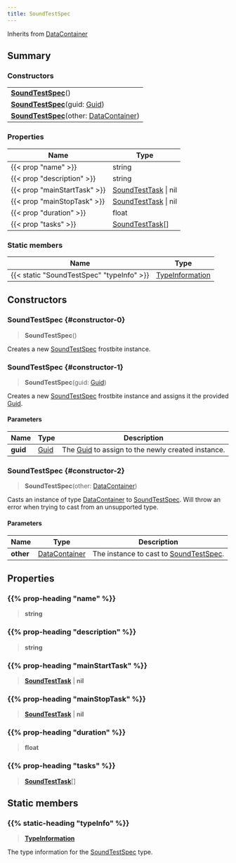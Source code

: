 ```yaml
---
title: SoundTestSpec
---
```


Inherits from [DataContainer](/vext/ref/shared/type/datacontainer)

## Summary

### Constructors

|  |
| --- |
| **[SoundTestSpec](#constructor-0)**() |
| **[SoundTestSpec](#constructor-1)**(guid: [Guid](/vext/ref/shared/type/guid)) |
| **[SoundTestSpec](#constructor-2)**(other: [DataContainer](/vext/ref/shared/type/datacontainer)) |

### Properties

| Name | Type |
| ---- | ---- |
| {{< prop "name" >}} | string |
| {{< prop "description" >}} | string |
| {{< prop "mainStartTask" >}} | [SoundTestTask](/vext/ref/fb/soundtesttask) \| nil |
| {{< prop "mainStopTask" >}} | [SoundTestTask](/vext/ref/fb/soundtesttask) \| nil |
| {{< prop "duration" >}} | float |
| {{< prop "tasks" >}} | [SoundTestTask](/vext/ref/fb/soundtesttask)[] |

### Static members

| Name | Type |
| ---- | ---- |
| {{< static "SoundTestSpec" "typeInfo" >}} | [TypeInformation](/vext/ref/shared/type/typeinformation) |

## Constructors

### SoundTestSpec {#constructor-0}

> **SoundTestSpec**()

Creates a new [SoundTestSpec](/vext/ref/fb/soundtestspec) frostbite instance.

### SoundTestSpec {#constructor-1}

> **SoundTestSpec**(guid: [Guid](/vext/ref/shared/type/guid))

Creates a new [SoundTestSpec](/vext/ref/fb/soundtestspec) frostbite instance and assigns it the provided [Guid](/vext/ref/shared/type/guid).

#### Parameters

| Name | Type | Description |
| ---- | ---- | ----------- |
| **guid** | [Guid](/vext/ref/shared/type/guid) | The [Guid](/vext/ref/shared/type/guid) to assign to the newly created instance. |

### SoundTestSpec {#constructor-2}

> **SoundTestSpec**(other: [DataContainer](/vext/ref/shared/type/datacontainer))

Casts an instance of type [DataContainer](/vext/ref/shared/type/datacontainer) to [SoundTestSpec](/vext/ref/fb/soundtestspec). Will throw an error when trying to cast from an unsupported type.

#### Parameters

| Name | Type | Description |
| ---- | ---- | ----------- |
| **other** | [DataContainer](/vext/ref/shared/type/datacontainer) | The instance to cast to [SoundTestSpec](/vext/ref/fb/soundtestspec). |

## Properties

### {{% prop-heading "name" %}}

> **string**

### {{% prop-heading "description" %}}

> **string**

### {{% prop-heading "mainStartTask" %}}

> **[SoundTestTask](/vext/ref/fb/soundtesttask)** \| **nil**

### {{% prop-heading "mainStopTask" %}}

> **[SoundTestTask](/vext/ref/fb/soundtesttask)** \| **nil**

### {{% prop-heading "duration" %}}

> **float**

### {{% prop-heading "tasks" %}}

> **[SoundTestTask](/vext/ref/fb/soundtesttask)**[]

## Static members

### {{% static-heading "typeInfo" %}}

> **[TypeInformation](/vext/ref/shared/type/typeinformation)**

The type information for the [SoundTestSpec](/vext/ref/fb/soundtestspec) type.

